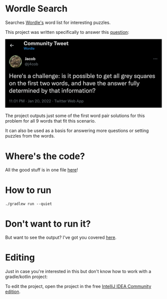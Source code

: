 # Wordle Search

Searches [Wordle's](https://www.powerlanguage.co.uk/wordle/) word list for interesting puzzles.

This project was written specifically to answer this [question](https://twitter.com/j4cob/status/1484375558720868355):

![Here's a challenge: is it possible to get all grey squares on the first two words, and have the answer fully determined by that information?](media/tweet.png "Tweet from j4cob to the Wordle community")

The project outputs just some of the first word pair solutions for this problem for all 9 words that fit this scenario.

It can also be used as a basis for answering more questions or setting puzzles from the words.

# Where's the code?

All the good stuff is in one file [here](src/main/kotlin/com/wordle/Search.kt)!

# How to run

```
./gradlew run --quiet
```

# Don't want to run it?

But want to see the output? I've got you covered [here](media/output.txt).

# Editing

Just in case you're interested in this but don't know how to work with a gradle/kotlin project:

To edit the project, open the project in the free [IntelliJ IDEA Community edition](https://www.jetbrains.com/idea/download/).
